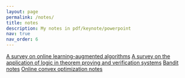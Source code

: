```yaml
---
layout: page
permalink: /notes/
title: notes
description: My notes in pdf/keynote/powerpoint
nav: true
nav_order: 6
---
```


[A survey on online learning-augmented algorithms](/assets/pdf/CV.pdf)
[A survey on the application of logic in theorem proving and verification systems](/assets/pdf/658.pdf)
[Bandit notes](/assets/pdf/CV.pdf)
[Online convex optimization notes](/assets/pdf/CV.pdf)
